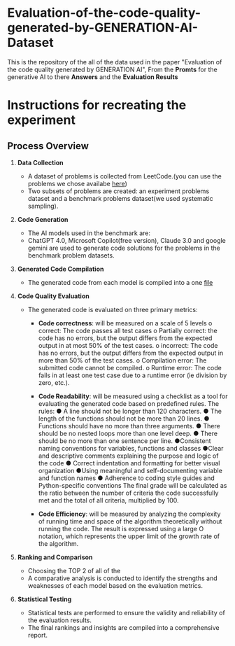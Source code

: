 # Evaluation-of-the-code-quality-generated-by-GENERATION-AI-Dataset

This is the repository of the all of the data used in the paper "Evaluation of the code quality generated by GENERATION AI", From the **Promts** for the generative AI to there **Answers** and the **Evaluation Results**

# Instructions for recreating the experiment
Process Overview
----------------

1. **Data Collection**
   - A dataset of problems is collected from LeetCode.(you can use the problems we chose availabe [here](original_prompts.csv))
   - Two subsets of problems are created: an experiment problems dataset and a benchmark problems dataset(we used systematic sampling).

2. **Code Generation**
   - The AI models used in the benchmark are:
   - ChatGPT 4.0, Microsoft Copilot(free version), Claude 3.0 and google gemini are used to generate code solutions for the problems in the benchmark problem datasets.

3. **Generated Code Compilation**
   - The generated code from each model is compiled into a one [file](Benchmark_answers.csv)

4. **Code Quality Evaluation**
   - The generated code is evaluated on three primary metrics:
     - **Code correctness**:  will be measured on a scale of 5 levels
         o correct: The code passes all test cases
         o Partially correct: the code has no errors, but the output differs from the expected output in at most 50% of the test cases.
         o incorrect: The code has no errors, but the output differs from the expected output in more than 50% of the test cases.
         o Compilation error: The submitted code cannot be compiled.
         o Runtime error: The code fails in at least one test case due to a runtime error (ie division by zero, etc.).
      - **Code Readability**: will be measured using a checklist as a tool for evaluating the generated code based on predefined rules.
         The rules:
            ● A line should not be longer than 120 characters.
            ● The length of the functions should not be more than 20 lines.
            ● Functions should have no more than three arguments.
            ● There should be no nested loops more than one level deep.
            ● There should be no more than one sentence per line.
            ●Consistent naming conventions for variables, functions and classes
            ●Clear and descriptive comments explaining the purpose and logic of the code
            ● Correct indentation and formatting for better visual organization
            ●Using meaningful and self-documenting variable and function names
            ● Adherence to coding style guides and Python-specific conventions
         The final grade will be calculated as the ratio between the number of criteria the code successfully met and the total of all criteria, multiplied by 100.

      - **Code Efficiency**: will be measured by analyzing the complexity of running time and space of the algorithm theoretically without running the code. The result is expressed using a large O notation, which represents the upper limit of the growth rate of the algorithm.


5. **Ranking and Comparison**
   - Choosing the TOP 2 of all of the 
   - A comparative analysis is conducted to identify the strengths and weaknesses of each model based on the evaluation metrics.

6. **Statistical Testing**
   - Statistical tests are performed to ensure the validity and reliability of the evaluation results.
   - The final rankings and insights are compiled into a comprehensive report.
